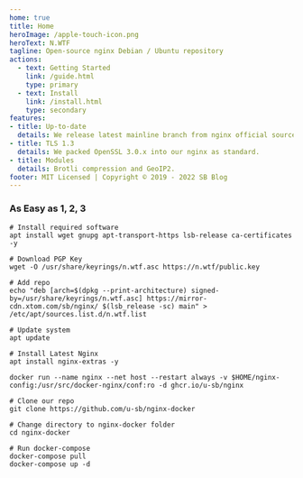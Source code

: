```yaml
---
home: true
title: Home
heroImage: /apple-touch-icon.png
heroText: N.WTF
tagline: Open-source nginx Debian / Ubuntu repository
actions:
  - text: Getting Started
    link: /guide.html
    type: primary
  - text: Install
    link: /install.html
    type: secondary
features:
- title: Up-to-date
  details: We release latest mainline branch from nginx official source code.
- title: TLS 1.3
  details: We packed OpenSSL 3.0.x into our nginx as standard.
- title: Modules
  details: Brotli compression and GeoIP2.
footer: MIT Licensed | Copyright © 2019 - 2022 SB Blog
---
```


### As Easy as 1, 2, 3

<CodeGroup>
  <CodeGroupItem title="Debian / Ubuntu" active>

```bash:no-line-numbers
# Install required software
apt install wget gnupg apt-transport-https lsb-release ca-certificates -y

# Download PGP Key
wget -O /usr/share/keyrings/n.wtf.asc https://n.wtf/public.key

# Add repo
echo "deb [arch=$(dpkg --print-architecture) signed-by=/usr/share/keyrings/n.wtf.asc] https://mirror-cdn.xtom.com/sb/nginx/ $(lsb_release -sc) main" > /etc/apt/sources.list.d/n.wtf.list

# Update system
apt update

# Install Latest Nginx
apt install nginx-extras -y
```

  </CodeGroupItem>

  <CodeGroupItem title="Docker">
  
```bash:no-line-numbers
docker run --name nginx --net host --restart always -v $HOME/nginx-config:/usr/src/docker-nginx/conf:ro -d ghcr.io/u-sb/nginx
```

  </CodeGroupItem>

  <CodeGroupItem title="Docker Compose">
  
```bash:no-line-numbers
# Clone our repo
git clone https://github.com/u-sb/nginx-docker

# Change directory to nginx-docker folder
cd nginx-docker

# Run docker-compose
docker-compose pull
docker-compose up -d
```

  </CodeGroupItem>
</CodeGroup>
